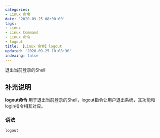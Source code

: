 ```yaml
---
categories:
- Linux 命令
date: '2020-09-25 08:00:00'
tags:
- Linux
- Linux Command
- Linux 命令
- logout
title: 【Linux 命令】logout
updated: '2020-09-25 10:08:30'
indexing: false
---
```


退出当前登录的Shell

## 补充说明

**logout命令** 用于退出当前登录的Shell，logout指令让用户退出系统，其功能和login指令相互对应。

###  语法

```shell
logout
```


<!-- Linux命令行搜索引擎：https://jaywcjlove.github.io/linux-command/ -->